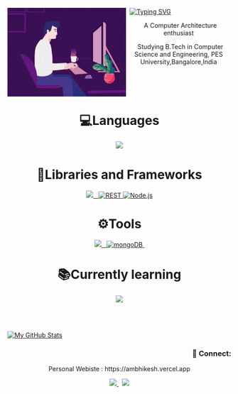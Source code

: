 
<a href="#"><img src="https://github.com/ShriAmbhikesh/ShriAmbhikesh/blob/main/gifgit.gif" align="left"/> <a/>
 &nbsp; [![Typing SVG](https://readme-typing-svg.demolab.com/?lines=Hi+I+am+Ambhikesh)](https://git.io/typing-svg)
<center><p>&nbsp A Computer Architecture enthusiast</p><center/>
    <center><p>&nbsp Studying B.Tech in Computer Science and Engineering, PES University,Bangalore,India<p></center>
<br/>
<br/>
<br/>

<center><h1>💻Languages</h1></center>
<p align="center">
    <a href="#">
    <img src="https://skillicons.dev/icons?i=c,cpp,python,matlab,html,css,javascript,mysql" />
 </a>
</p>

<center><h1>💼Libraries and Frameworks</h1></center>
<p align="center">
   <a href="#">
    <img src="https://skillicons.dev/icons?i=bootstrap,express,jquery,materialui,django,pytorch,tensorflow" /> &nbsp <img height="50" src="https://user-images.githubusercontent.com/25181517/192107858-fe19f043-c502-4009-8c47-476fc89718ad.png" alt="REST" title="REST" />&nbsp<img height="50" src="https://user-images.githubusercontent.com/25181517/183568594-85e280a7-0d7e-4d1a-9028-c8c2209e073c.png" alt="Node.js" title="Node.js" />
 </a>
</p>

 <center><h1>⚙️Tools</h1></center>
<p align="center">
 <a href="#">
    <img src="https://skillicons.dev/icons?i=git,visualstudio,replit,neovim,github,bash,postman,docker" /> &nbsp <img height="50" src="https://user-images.githubusercontent.com/25181517/182884177-d48a8579-2cd0-447a-b9a6-ffc7cb02560e.png" alt="mongoDB" title="mongoDB" />&nbsp
 </a>
</p>

<center><h1>📚Currently learning</h1></center>
<p align="center">
  <a>
    <img src="https://skillicons.dev/icons?i=redis,sqlite,postgresql" /> 
 </a>
</p>

<br/>
<br/>

<div align="left">

   [![My GitHub Stats](https://github-readme-stats.vercel.app/api/?username=True-Fox&count_private=true&theme=tokyonight&showicons=true)]()

 <div align="right">
    <h3>👋 Connect:</h3><center/>
   Personal Webiste : https://ambhikesh.vercel.app
   <p>
    <a href="https://github.com/ShriAmbhikesh">
     <img src="https://skillicons.dev/icons?i=github"> 
    </a> &nbsp;
    <a href="https://www.linkedin.com/in/shriambhikesh-thorali/">
     <img src="https://skillicons.dev/icons?i=linkedin"> 
    </a>
   </p>
  </div>
</div>
